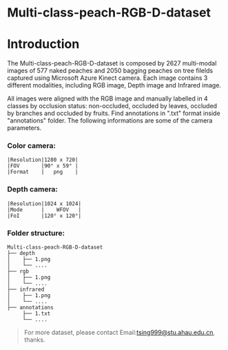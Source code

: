 # Multi-class-peach-RGB-D-dataset

# Introduction
  
The Multi-class-peach-RGB-D-dataset is composed by 2627 multi-modal images of 577 naked peaches and 2050 bagging peaches on tree filelds captured using Microsoft Azure Kinect camera. Each image contains 3 different modalities, including RGB image, Depth image and Infrared image. 

All images were aligned with the RGB image and manually labelled in 4 classes by occlusion status: non-occluded, occluded by leaves, occluded by branches and occluded by fruits. Find annotations in ".txt" format inside "annotations" folder. The following informations are some of the camera parameters.

### Color camera:
```
|Resolution|1280 x 720|
|FOV       |90° x 59° |
|Format    |   png    |
```
### Depth camera:
```
|Resolution|1024 x 1024|
|Mode      |    WFOV   |
|FoI       |120° x 120°|
```
### Folder structure:
```
Multi-class-peach-RGB-D-dataset
├── depth
│    ├── 1.png
│    └── ....
├── rgb
│    ├── 1.png
│    └── ....
├── infrared
│    ├── 1.png
│    └── ....
├── annotations
     ├── 1.txt
     └── ....       

```

>For more dataset, please contact Email:tsing999@stu.ahau.edu.cn, thanks.
